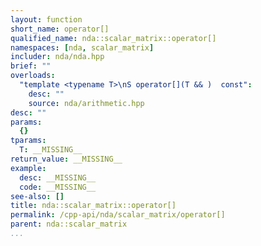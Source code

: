 ```yaml
---
layout: function
short_name: operator[]
qualified_name: nda::scalar_matrix::operator[]
namespaces: [nda, scalar_matrix]
includer: nda/nda.hpp
brief: ""
overloads:
  "template <typename T>\nS operator[](T && )  const":
    desc: ""
    source: nda/arithmetic.hpp
desc: ""
params:
  {}
tparams:
  T: __MISSING__
return_value: __MISSING__
example:
  desc: __MISSING__
  code: __MISSING__
see-also: []
title: nda::scalar_matrix::operator[]
permalink: /cpp-api/nda/scalar_matrix/operator[]
parent: nda::scalar_matrix
...
```


